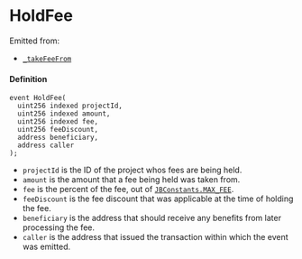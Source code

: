 # HoldFee

Emitted from:

* [`_takeFeeFrom`](/docs/dev/v3/deprecated/or-payment-terminals/or-abstract/jbpayoutredemptionpaymentterminal/write/-_takefeefrom.md)

#### Definition

```
event HoldFee(
  uint256 indexed projectId,
  uint256 indexed amount,
  uint256 indexed fee,
  uint256 feeDiscount,
  address beneficiary,
  address caller
);
```

* `projectId` is the ID of the project whos fees are being held.
* `amount` is the amount that a fee being held was taken from.
* `fee` is the percent of the fee, out of [`JBConstants.MAX_FEE`](/docs/dev/v3/api/libraries/jbconstants.md).
* `feeDiscount` is the fee discount that was applicable at the time of holding the fee.
* `beneficiary` is the address that should receive any benefits from later processing the fee.
* `caller` is the address that issued the transaction within which the event was emitted.
